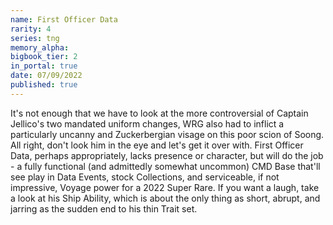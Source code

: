 ```yaml
---
name: First Officer Data
rarity: 4
series: tng
memory_alpha:
bigbook_tier: 2
in_portal: true
date: 07/09/2022
published: true
---
```


It's not enough that we have to look at the more controversial of Captain Jellico's two mandated uniform changes, WRG also had to inflict a particularly uncanny and Zuckerbergian visage on this poor scion of Soong. All right, don't look him in the eye and let's get it over with. First Officer Data, perhaps appropriately, lacks presence or character, but will do the job - a fully functional (and admittedly somewhat uncommon) CMD Base that'll see play in Data Events, stock Collections, and serviceable, if not impressive, Voyage power for a 2022 Super Rare. If you want a laugh, take a look at his Ship Ability, which is about the only thing as short, abrupt, and jarring as the sudden end to his thin Trait set.
